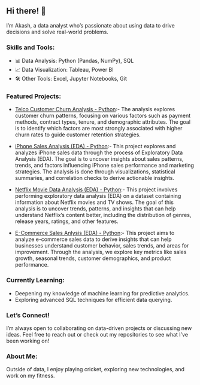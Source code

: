 ## Hi there! 👋
I’m Akash, a data analyst who’s passionate about using data to drive decisions and solve real-world problems.

### Skills and Tools:
- 📊 Data Analysis: Python (Pandas, NumPy), SQL
- 📈 Data Visualization: Tableau, Power BI
- 🛠️ Other Tools: Excel, Jupyter Notebooks, Git

### Featured Projects:
- [Telco Customer Churn Analysis - Python](https://github.com/akashmailar/Customer-Churn-Analysis-EDA):- The analysis explores customer churn patterns, focusing on various factors such as payment methods, contract types, tenure, and demographic attributes. The goal is to identify which factors are most strongly associated with higher churn rates to guide customer retention strategies.

- [iPhone Sales Analysis (EDA) - Python](https://github.com/akashmailar/iPhone-Sales-Analysis-EDA):- This project explores and analyzes iPhone sales data through the process of Exploratory Data Analysis (EDA). The goal is to uncover insights about sales patterns, trends, and factors influencing iPhone sales performance and marketing strategies. The analysis is done through visualizations, statistical summaries, and correlation checks to derive actionable insights.

- [Netflix Movie Data Analysis (EDA) - Python](https://github.com/akashmailar/Netflix-Movie-Data-Analysis-EDA):- This project involves performing exploratory data analysis (EDA) on a dataset containing information about Netflix movies and TV shows. The goal of this analysis is to uncover trends, patterns, and insights that can help understand Netflix’s content better, including the distribution of genres, release years, ratings, and other features.
  
- [E-Commerce Sales Anlysis (EDA) - Python](https://github.com/akashmailar/E-Commerce-Sales-Analysis):- This project aims to analyze e-commerce sales data to derive insights that can help businesses understand customer behavior, sales trends, and areas for improvement. Through the analysis, we explore key metrics like sales growth, seasonal trends, customer demographics, and product performance.

### Currently Learning:
- Deepening my knowledge of machine learning for predictive analytics.
- Exploring advanced SQL techniques for efficient data querying.

### Let’s Connect!
I’m always open to collaborating on data-driven projects or discussing new ideas. Feel free to reach out or check out my repositories to see what I’ve been working on!

### About Me:
Outside of data, I enjoy playing cricket, exploring new technologies, and work on my fitness.
